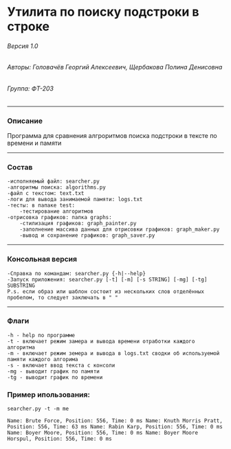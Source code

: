 # Утилита по поиску подстроки в строке
###### Версия 1.0
###### Авторы: Головачёв Георгий Алексеевич, Щербакова Полина Денисовна
###### Группа: ФТ-203
___

### Описание
Программа для сравнения алгроритмов поиска подстроки в тексте по времени и памяти
___

### Состав
    -исполняемый файл: searcher.py
    -алгоритмы поиска: algorithms.py
    -файл с текстом: text.txt
    -логи для вывода занимаемой памяти: logs.txt
    -тесты: в папаке test:
        -тестирование алгоритмов
    -отрисовка графиков: папка graphs:
        -стилизация графиков: graph_painter.py
        -заполнение массива данных для отрисовки графиков: graph_maker.py
        -вывод и сохранение графиков: graph_saver.py
---

### Консольная версия 
    -Справка по командам: searcher.py {-h|--help}
    -Запуск приложения: searcher.py [-t] [-m] [-s STRING] [-mg] [-tg] SUBSTRING
    P.s. если образ или шаблон состоит из нескольких слов отделённых пробелом, то следует заключать в " "
___

### Флаги
    -h - help по программе
    -t - включает режим замера и вывода времени отработки каждого алгоритма
    -m - включает режим земера и вывода в logs.txt сводки об используемой памяти каждого алгорима
    -s - включает ввод текста с консоли
    -mg - выводит график по памяти
    -tg - выводит график по времени

### Пример ипользования:
`searcher.py -t -m me`

`Name: Brute Force, Position: 556, Time: 0 ms
Name: Knuth Morris Pratt, Position: 556, Time: 63 ms
Name: Rabin Karp, Position: 556, Time: 0 ms
Name: Boyer Moore, Position: 556, Time: 0 ms
Name: Boyer Moore Horspul, Position: 556, Time: 0 ms
`